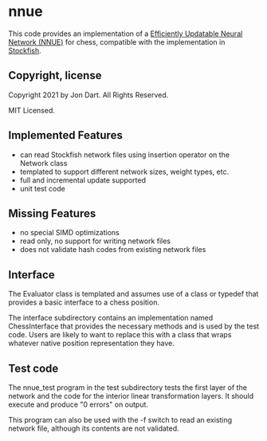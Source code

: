 # nnue

This code provides an implementation of a [Efficiently Updatable Neural Network (NNUE)](https://www.chessprogramming.org/NNUE) for chess, compatible with the implementation in [Stockfish](https://github.com/official-stockfish/Stockfish).

## Copyright, license

Copyright 2021 by Jon Dart. All Rights Reserved.

MIT Licensed.

## Implemented Features

- can read Stockfish network files using insertion operator on the Network class
- templated to support different network sizes, weight types, etc.
- full and incremental update supported
- unit test code

## Missing Features

- no special SIMD optimizations
- read only, no support for writing network files
- does not validate hash codes from existing network files

## Interface

The Evaluator class is templated and assumes use of a class or typedef that provides a basic interface to a chess position.

The interface subdirectory contains an implementation named ChessInterface that provides the necessary methods and is used by the test code. Users are likely to want to replace this with a class that wraps whatever native position representation they have.

## Test code

The nnue_test program in the test subdirectory tests the first layer of the network and the code for the interior linear transformation layers. It should execute and produce "0 errors" on output.

This program can also be used with the -f switch to read an existing network file, although its contents are not validated.
